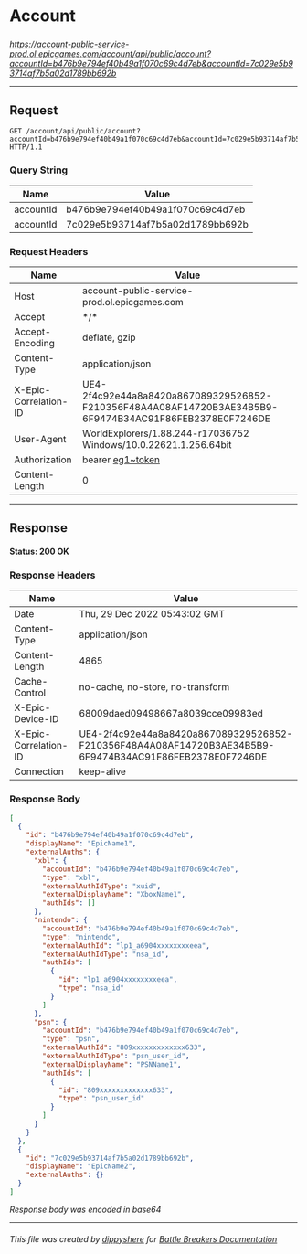 # Account

#####

*https://account-public-service-prod.ol.epicgames.com/account/api/public/account?accountId=b476b9e794ef40b49a1f070c69c4d7eb&accountId=7c029e5b93714af7b5a02d1789bb692b*



___

## Request

```http request
GET /account/api/public/account?accountId=b476b9e794ef40b49a1f070c69c4d7eb&accountId=7c029e5b93714af7b5a02d1789bb692b HTTP/1.1
```

### Query String

| Name | Value |
|---|---|
| accountId | b476b9e794ef40b49a1f070c69c4d7eb |
| accountId | 7c029e5b93714af7b5a02d1789bb692b |




### Request Headers

| Name | Value |
|---|---|
| Host | account-public-service-prod.ol.epicgames.com |
| Accept | \*/\* |
| Accept-Encoding | deflate, gzip |
| Content-Type | application/json |
| X-Epic-Correlation-ID | UE4-2f4c92e44a8a8420a867089329526852-F210356F48A4A08AF14720B3AE34B5B9-6F9474B34AC91F86FEB2378E0F7246DE |
| User-Agent | WorldExplorers/1.88.244-r17036752 Windows/10.0.22621.1.256.64bit |
| Authorization | bearer [eg1~token](https://github.com/dippyshere/battle-breakers-documentation/blob/master/docs/common/tokens/eg1.md) |
| Content-Length | 0 |



___

## Response

#### Status: 200 OK




### Response Headers

| Name | Value |
|---|---|
| Date | Thu, 29 Dec 2022 05:43:02 GMT |
| Content-Type | application/json |
| Content-Length | 4865 |
| Cache-Control | no-cache, no-store, no-transform |
| X-Epic-Device-ID | 68009daed09498667a8039cce09983ed |
| X-Epic-Correlation-ID | UE4-2f4c92e44a8a8420a867089329526852-F210356F48A4A08AF14720B3AE34B5B9-6F9474B34AC91F86FEB2378E0F7246DE |
| Connection | keep-alive |


### Response Body

```json
[
  {
    "id": "b476b9e794ef40b49a1f070c69c4d7eb",
    "displayName": "EpicName1",
    "externalAuths": {
      "xbl": {
        "accountId": "b476b9e794ef40b49a1f070c69c4d7eb",
        "type": "xbl",
        "externalAuthIdType": "xuid",
        "externalDisplayName": "XboxName1",
        "authIds": []
      },
      "nintendo": {
        "accountId": "b476b9e794ef40b49a1f070c69c4d7eb",
        "type": "nintendo",
        "externalAuthId": "lp1_a6904xxxxxxxxeea",
        "externalAuthIdType": "nsa_id",
        "authIds": [
          {
            "id": "lp1_a6904xxxxxxxxeea",
            "type": "nsa_id"
          }
        ]
      },
      "psn": {
        "accountId": "b476b9e794ef40b49a1f070c69c4d7eb",
        "type": "psn",
        "externalAuthId": "809xxxxxxxxxxxxx633",
        "externalAuthIdType": "psn_user_id",
        "externalDisplayName": "PSNName1",
        "authIds": [
          {
            "id": "809xxxxxxxxxxxxx633",
            "type": "psn_user_id"
          }
        ]
      }
    }
  },
  {
    "id": "7c029e5b93714af7b5a02d1789bb692b",
    "displayName": "EpicName2",
    "externalAuths": {}
  }
]
```

*Response body was encoded in base64*

___

###### This file was created by [dippyshere](https://github.com/dippyshere) for [Battle Breakers Documentation](https://github.com/dippyshere/battle-breakers-documentation)
